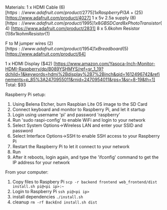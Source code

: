 Materials:
1 x HDMI Cable ($6) [https://www.adafruit.com/product/2775]
1 x Raspberry Pi 3 A+ ($25) [https://www.adafruit.com/product/4027]
1 x 5v 2.5a supply ($8) [https://www.adafruit.com/product/1995]
1 x 8GB SD Card
8 x Photo Transistor ($4) [https://www.adafruit.com/product/2831]
8 x 5.6kohm Resistor ($1)
8 x 1kohm Resistor ($1)

F to M jumper wires ($2) [https://www.adafruit.com/product/1954]
1 x Breadboard ($5) [https://www.adafruit.com/product/64]

1 x HDMI Display ($42) [https://www.amazon.com/Yasoca-Inch-Monitor-HDMI-Raspberry/dp/B089YSHMYS/ref=sr_1_19?dchild=1&keywords=hdmi%2Bdisplay%2B7%2Binch&qid=1612496742&refinements=p_85%3A2470955011&rnid=2470954011&rps=1&sr=8-19&th=1]
Total: $93

Raspberry Pi setup:
1. Using Belena Etcher, burn Raspbian Lite OS image to the SD Card
1. Connect keyboard and monitor to Raspberry Pi, and let it startup
1. Login using username 'pi' and password 'raspberry'
1. Run 'sudo raspi-config' to enable WiFi and login to your network
  1. Select System Options->Wireless LAN and enter your SSID and password
  1. Select Interface Options->SSH to enable SSH access to your Raspberry Pi
1. Restart the Raspberry Pi to let it connect to your network
1. Run 
1. After it reboots, login again, and type the 'ifconfig' command to get the IP address for your network

From your computer:
1. Copy files to Raspbery Pi `scp -r backend frontend web_frontend/dist install.sh pi@<pi ip>:~`
1. Login to Raspberry Pi `ssh pi@<pi ip>`
1. install dependencies `./install.sh`
1. cleanup `rm -rf BackEnd install.sh dist`
